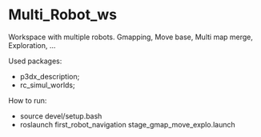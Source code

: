 # Multi_Robot_ws
Workspace with multiple robots. Gmapping, Move base, Multi map merge, Exploration, ...

Used packages:
  - p3dx_description;
  - rc_simul_worlds;

How to run:
  - source devel/setup.bash
  - roslaunch first_robot_navigation stage_gmap_move_explo.launch
